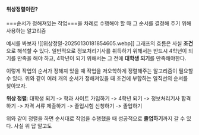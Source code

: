#### 위상정렬이란?
===순서가 정해져있는 작업===을 차례로 수행해야 할 때 그 순서를 결정해 주기 위해 사용하는 알고리즘

예시를 봐보자
![[위상정렬-20250130181854605.webp]]
그래프의 흐름은 사실 **조건**으로 해석할 수 있다.
일반적으로 정보처리기사를 취득하기 위해서는 반드시 4학년이 되기를 만족을 해야 하고, 4학년이 되기 위해서는 그 전에 **대학생 되기**를 만족해야한다.

이렇게 작업의 순서가 정해져 있을 때 작업을 저오학하게 정렬해주는 알고리즘이 필요할 수 있다.
위와 같이 여러 개의 순서가 정해져있을 때 조건에 부합하는 일직선의 순서를 찾아보자.

**위상 정렬**: 대학생 되기 -> 학과 사이트 가입하기 -> 4학년 되기 -> 정보처리기사 합격하기 -> 자격 서류 제출하기 -> 졸업시험 신청하기 -> 졸업하기

위와 같이 정렬을 하면 순서대로 작업을 수행했을 때 성공적으로 **졸업하기**까지 갈 수 있다. 사실 위 답 말고도


